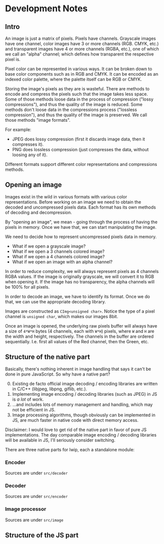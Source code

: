 # Development Notes

## Intro

An image is just a matrix of pixels. Pixels have channels. Grayscale images have
one channel, color images have 3 or more channels (RGB. CMYK, etc.) and
transparent images have 4 or more channels (RGBA, etc.), one of which we call
an "alpha" channel; which defines how transparent the respective pixel is.

Pixel color can be represented in various ways. It can be broken down to base
color components such as in RGB and CMYK. It can be encoded as an indexed color
palette, where the palette itself can be RGB or CMYK.

Storing the image's pixels as they are is wasteful. There are methods to encode
and compress the pixels such that the image takes less space. Some of those
methods loose data in the process of compression ("lossy compressions"), and
thus the quality of the image is reduced. Some methods don't loose data in the
compressions process ("lossless compression"), and thus the quality of the image
is preserved. We call those methods "image formats".

For example:

- JPEG does lossy compression (first it discards image data, then it compresses
  it).
- PNG does lossless compression (just compresses the data, without loosing any
  of it).

Different formats support different color representations and compressions
methods.

## Opening an image

Images exist in the wild in various formats with various color representations.
Before working on an image we need to obtain the decoded and uncompressed pixels
data. Each format has its own methods of decoding and decompression.

By "opening an image", we mean - going through the process of having the pixels
in memory. Once we have that, we can start manipulating the image.

We need to decide how to represent uncompressed pixels data in memory.

- What if we open a grayscale image?
- What if we open a 3 channels colored image?
- What if we open a 4 channels colored image?
- What if we open an image with an alpha channel?

In order to reduce complexity, we will always represent pixels as 4 channels
RGBA values. If the image is originally grayscale, we will convert it to RGB
when opening it. If the image has no transparency, the alpha channels will be
100% for all pixels.

In order to decode an image, we have to identify its format. Once we do that,
we can use the appropriate decoding library.

Images are constructed as `CImg<unsigned char>`. Notice the type of a pixel
channel is `unsigned char`, which makes our images 8bit.

Once an image is opened, the underlying raw pixels buffer will always have a
size of `4*W*H` bytes (4 channels, each with `W*H`) pixels, where `W` and `H`
are the width and height, respectively. The channels in the buffer are ordered
sequentially. I.e. first all values of the Red channel, then the Green, etc.

## Structure of the native part

Basically, there's nothing inherent in image handling that says it can't be
done in pure JavaScript. So why have a native part?

0. Existing de facto official image decoding / encoding libraries are written
   in C/C++ (libjpeg, libpng, giflib, etc.).
0. Implementing image encoding / decoding libraries (such as JPEG) in JS is
   _a lot_ of work.
0. ...and includes lots of memory management and handling, which may not be
   efficient in JS.
0. Image processing algorithms, though obviously can be implemented in JS, are
   much faster in native code with direct memory access.

Disclaimer: I would love to get rid of the native part in favor of pure JS
implementations. The day comparable image encoding / decoding libraries will be
available in JS, I'll seriously consider switching.

There are three native parts for lwip, each a standalone module:

### Encoder

Sources are under `src/decoder`

### Decoder

Sources are under `src/encoder`

### Image processor

Sources are under `src/image`

## Structure of the JS part
